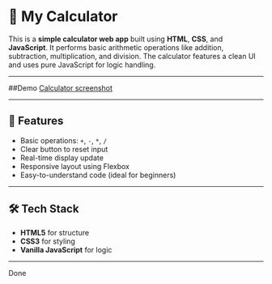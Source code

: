 
# 🧮 My Calculator

This is a **simple calculator web app** built using **HTML**, **CSS**, and **JavaScript**. It performs basic arithmetic operations like addition, subtraction, multiplication, and division. The calculator features a clean UI and uses pure JavaScript for logic handling.

---

##Demo
[Calculator screenshot](public\screenshot.png)


---

## 🚀 Features

- Basic operations: `+`, `-`, `*`, `/`
- Clear button to reset input
- Real-time display update
- Responsive layout using Flexbox
- Easy-to-understand code (ideal for beginners)

---

## 🛠️ Tech Stack

- **HTML5** for structure
- **CSS3** for styling
- **Vanilla JavaScript** for logic

---
Done

